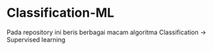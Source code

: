 # Classification-ML
 Pada repository ini beris berbagai macam algoritma Classification  -> Supervised learning 
